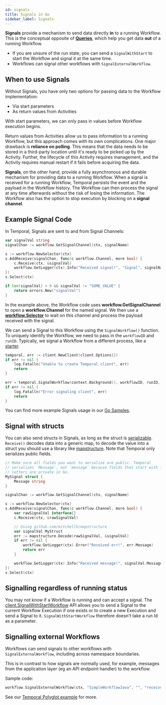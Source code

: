 ```yaml
---
id: signals
title: Signals in Go
sidebar_label: Signals
---
```


**Signals** provide a mechanism to send data directly **in** to a running Workflow.
This is the conceptual opposite of [**Queries**](https://docs.temporal.io/docs/go/queries), which help you get data **out** of a running Workflow.

- If you are unsure of the run state, you can send a `SignalWithStart` to start the Workflow and signal it at the same time.
- Workflows can signal other workflows with `SignalExternalWorkflow`.

## When to use Signals

Without Signals, you have only two options for passing data to the Workflow implementation:

- Via start parameters
- As return values from Activities

With start parameters, we can only pass in values before Workflow execution begins.

Return values from Activities allow us to pass information to a running Workflow, but this approach comes with its own complications.
One major drawback is **reliance on polling**.
This means that the data needs to be stored in a third-party location until it's ready to be picked up by the Activity.
Further, the lifecycle of this Activity requires management, and the Activity requires manual restart if it fails before acquiring the data.

**Signals**, on the other hand, provide a fully asynchronous and durable mechanism for providing data to a running Workflow.
When a signal is received for a running Workflow, Temporal persists the event and the payload in the Workflow history.
The Workflow can then process the signal at any time afterwards without the risk of losing the information.
The Workflow also has the option to stop execution by blocking on a **signal channel**.

## Example Signal Code

In Temporal, Signals are sent to and from Signal Channels:

```go
var signalVal string
signalChan := workflow.GetSignalChannel(ctx, signalName)

s := workflow.NewSelector(ctx)
s.AddReceive(signalChan, func(c workflow.Channel, more bool) {
    c.Receive(ctx, &signalVal)
    workflow.GetLogger(ctx).Info("Received signal!", "Signal", signalName, "value", signalVal)
})
s.Select(ctx)

if len(signalVal) > 0 && signalVal != "SOME_VALUE" {
    return errors.New("signalVal")
}
```

In the example above, the Workflow code uses **workflow.GetSignalChannel** to open a **workflow.Channel** for the named signal.
We then use a [**workflow.Selector**](https://docs.temporal.io/docs/go/selectors) to wait on this channel and process the payload received with the signal.

We can send a Signal to this Workflow using the `SignalWorkflow()` function.
To uniquely identify the Workflow, we need to pass in the `workflowID` and `runID`.
Typically, we signal a Workflow from a different process, like a [starter](/docs/go/hello-world-tutorial/#workflow-starter).

```go
temporal, err := client.NewClient(client.Options{})
if err != nil {
    log.Fatalln("Unable to create Temporal client", err)
    return
}

err = temporal.SignalWorkflow(context.Background(), workflowID, runID, signalName, signalVal)
if err != nil {
	log.Fatalln("Error signaling client", err)
	return
}
```

You can find more example Signals usage in our [Go Samples](https://github.com/temporalio/samples-go).

## Signal with structs

You can also send structs in Signals, as long as the struct is [serializable](https://pkg.go.dev/go.temporal.io/sdk/converter#CompositeDataConverter.ToPayload).
`Receive()` decodes data into a generic map, to decode the value into a struct you should use a library like [mapstructure](https://github.com/mitchellh/mapstructure).
Note that Temporal only serializes public fields.

```go
// Make sure all fields you want to serialize are public. Temporal
// serializes `Message`, not `message` because fields that start with lowercase
// letters are private in Go.
MySignal struct {
	Message string
}

signalChan := workflow.GetSignalChannel(ctx, signalName)

s := workflow.NewSelector(ctx)
s.AddReceive(signalChan, func(c workflow.Channel, more bool) {
    var rawSignalVal interface{}
	c.Receive(ctx, &rawSignalVal)

    // Using github.com/mitchellh/mapstructure
    var signalVal MyStruct
	err := mapstructure.Decode(rawSignalVal, &signalVal)
    if err != nil {
        workflow.GetLogger(ctx).Error("Received err!", err.Message)
        return err
    }

    workflow.GetLogger(ctx).Info("Received message!", signalVal.Message)
})
s.Select(ctx)
```

## Signalling regardless of running status

You may not know if a Workflow is running and can accept a signal.
The [client.SignalWithStartWorkflow](https://pkg.go.dev/go.temporal.io/sdk/client#Client) API allows you to send a Signal to the current Workflow Execution if one exists or to create a new Execution and send a Signal to it.
`SignalWithStartWorkflow` therefore doesn't take a run Id as a parameter.

## Signalling external Workflows

Workflows can send signals to other workflows with `SignalExternalWorkflow`, including across namespace boundaries.

This is in contrast to how signals are normally used, for example, messages from the application layer (eg an API endpoint handler) to the workflow.

Sample code:

```go
workflow.SignalExternalWorkflow(ctx, "SimpleWorkflowJava", "", "receiveMessage", "Hello from Go")
```

See our [Temporal Polyglot example](https://github.com/tsurdilo/temporal-polyglot) for more.
